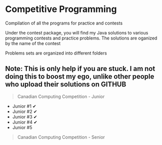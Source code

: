 # Competitive Programming

Compilation of all the programs for practice and contests

Under the contest package, you will find my Java solutions to various programming contests and practice problems. The solutions are oganized by the name of the contest

Problems sets are organized into different folders

## Note: This is only help if you are stuck. I am not doing this to boost my ego, unlike other people who upload their solutions on GITHUB

  > Canadian Computing Competition - Junior
  - Junior #1 ✔
  - Junior #2 ✔
  - Junior #3 ✔
  - Junior #4 ✔
  - Junior #5
  
  > Canadian Computing Competition - Senior
  
